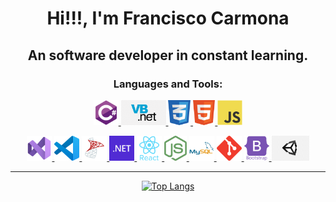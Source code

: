 <h1 align="center">Hi!!!, I'm Francisco Carmona</h1>
<h2 align="center">
    An software developer in constant learning.
</h2>

<h3 align="center">Languages and Tools:</h3>

<div align="center">
<a href="https://visualstudio.microsoft.com/es/vs/" target="_blank"> <img src="assets/l-csharp.svg" alt="C#" height="40px"/>
<a href="https://visualstudio.microsoft.com/es/vs/" target="_blank"> <img src="assets/l-vbdot.png" alt="Visual Basic" height="40px"/>
<a href="https://www.w3schools.com/" target="_blank"> <img src="assets/l-css.png" alt="CSS" height="40px"/>
<a href="https://www.w3schools.com/" target="_blank"> <img src="assets/l-html.png" alt="HTML" height="40px"/>
<a href="https://www.w3schools.com/" target="_blank"> <img src="assets/l-javascript.svg" alt="JS" height="40px"/>

<a href="https://visualstudio.microsoft.com/es/vs/" target="_blank"> <img src="assets/t-vs-studio.svg" alt="Visual Studio" height="40px"/>
<a href="https://code.visualstudio.com/" target="_blank"> <img src="assets/t-vs-code.png" alt="VS Code" height="40px"/>
<a href="https://www.microsoft.com/es-es/sql-server/sql-server-downloads" target="_blank"> <img src="assets/t-sql-server.png" alt="SQL Server" height="40px"/>
<a href="https://code.visualstudio.com/" target="_blank"> <img src="assets/t-dotnet.svg" alt="dot NET" height="40px"/>
<a href="https://reactjs.org/" target="_blank"> <img src="assets/t-react.svg" alt="React" height="40px"/>
<a href="https://nodejs.org/es/" target="_blank"> <img src="assets/t-node.png" alt="Node" height="40px"/>
<a href="https://www.mysql.com/" target="_blank"> <img src="assets/t-mysql.svg" alt="MySql" height="40px"/>
<a href="https://git-scm.com/" target="_blank"> <img src="assets/t-git.svg" alt="Git" height="40px"/>
<a href="https://getbootstrap.com/" target="_blank"> <img src="assets/t-bootstrap.svg" alt="Bootstrap" height="40px"/>
<a href="https://unity.com/" target="_blank"> <img src="assets/t-unity.png" alt="Unity" height="40px"/>
<div>

<hr/>
  
<div style="display:inline; width:100%" align="center">
  
[![Top Langs](https://github-readme-stats.vercel.app/api/top-langs/?username=TheNefelin&layout=compact&text_color=daf7dc&bg_color=151515)](https://github.com/devSouvik/github-readme-stats)
  
</div>
